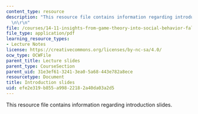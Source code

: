 ```yaml
---
content_type: resource
description: "This resource file contains information regarding introduction slides.\r\
  \n\r\n"
file: /courses/14-11-insights-from-game-theory-into-social-behavior-fall-2013/efe2e319b855a99822182a40da03a2d5_MIT14_11F13_Intro.pdf
file_type: application/pdf
learning_resource_types:
- Lecture Notes
license: https://creativecommons.org/licenses/by-nc-sa/4.0/
ocw_type: OCWFile
parent_title: Lecture slides
parent_type: CourseSection
parent_uid: 31e3ef61-3241-3ea0-5a68-443e782a8ece
resourcetype: Document
title: Introduction slides
uid: efe2e319-b855-a998-2218-2a40da03a2d5
---
```

This resource file contains information regarding introduction slides.

